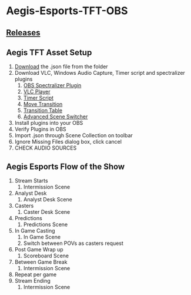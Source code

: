 # Aegis-Esports-TFT-OBS

## [Releases](https://github.com/hivar94/AegisEsports/releases)

## Aegis TFT Asset Setup

1. [Download](https://github.com/hivar94/AegisEsports/releases) the .json file from the folder
2. Download VLC, Windows Audio Capture, Timer script and spectralizer plugins
	1. [OBS Spectralizer Plugin](https://github.com/univrsal/spectralizer/releases)
	2. [VLC Player](https://www.videolan.org/vlc/download-windows.html)
	3. [Timer Script](https://tools.aegisesports.gg/assets/countdownadaptivetime.lua)
	4. [Move Transition](https://obsproject.com/forum/resources/move-transition.913/)
	5. [Transition Table](https://obsproject.com/forum/resources/transition-table.1174/)
	6. [Advanced Scene Switcher](https://obsproject.com/forum/resources/advanced-scene-switcher.395/)
3. Install plugins into your OBS
4. Verify Plugins in OBS
5. Import .json through Scene Collection on toolbar
6. Ignore Missing Files dialog box, click cancel
7. CHECK AUDIO SOURCES


## Aegis Esports Flow of the Show

1. Stream Starts
	1. Intermission Scene
2. Analyst Desk	
	1. Analyst Desk	Scene
3. Casters
	1. Caster Desk Scene
4. Predictions
	1. Predictions Scene
5. In Game Casting
	1. In Game Scene
	2. Switch between POVs as casters request
6. Post Game Wrap up
	1. Scoreboard Scene
7. Between Game Break
	1. Intermission Scene
8. Repeat per game
9. Stream Ending
	1. Intermission Scene
